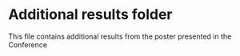 # Additional results folder

This file contains additional results from the poster presented in the Conference
